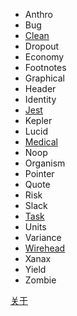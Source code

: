 * Anthro
* Bug
* [Clean](posts/clean.md)
* Dropout
* Economy
* Footnotes
* Graphical
* Header
* Identity
* [Jest](posts/jest.md)
* Kepler
* Lucid
* [Medical](posts/medical.md)
* Noop
* Organism
* Pointer
* Quote
* Risk
* Slack
* [Task](posts/task.md)
* Units
* Variance
* [Wirehead](posts/wirehead.md)
* Xanax
* Yield
* Zombie

[关于](./about.md)
